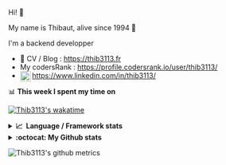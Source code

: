 Hi! 👋

My name is Thibaut, alive since 1994 🍷

I'm a backend developper

-   📝 CV / Blog : https://thib3113.fr
-   My codersRank : https://profile.codersrank.io/user/thib3113/
-   <a href="https://www.linkedin.com/in/thib3113/"><img align="left" alt="Thib3113's Linkedin" width="21px" src="https://raw.githubusercontent.com/peterthehan/peterthehan/master/assets/linkedin.svg" /></a> https://www.linkedin.com/in/thib3113/

📊 **This week I spent my time on**

[![Thib3113's wakatime](https://github-readme-stats.vercel.app/api/wakatime?username=thib3113&layout=default&theme=dracula&langs_count=6&hide_title=true&hide_border=true)](https://wakatime.com/@thib3113)

<details>
  <summary><b>📈&nbsp;&nbsp;Language&nbsp;/&nbsp;Framework stats</b></summary>
  <br/>  
  <a href='https://profile.codersrank.io/user/thib3113/'>
  <img src='http://cr-skills-chart-widget.azurewebsites.net/api/api?username=thib3113&padding=30&skills=php,batchfile,javascript,less,mysql,reactjs,scss,shell,typescript,vue'>
  </a>
</details>

<details>
  <summary><b>:octocat: My Github stats</b></summary>
  <br/>  
  
  <img src="https://github-readme-stats.vercel.app/api?username=thib3113&theme=dracula&show_icons=true&" alt="Thib3113's GitHub stats" />

<!--START_SECTION:activity-->

1. 🗣 Commented on [#1851](https://github.com/Studio3T/robomongo/issues/1851) in [Studio3T/robomongo](https://github.com/Studio3T/robomongo)
2. 💪 Opened PR [#127](https://github.com/thib3113/unifi-client/pull/127) in [thib3113/unifi-client](https://github.com/thib3113/unifi-client)
3. 🗣 Commented on [#112](https://github.com/jens-maus/node-unifi/issues/112) in [jens-maus/node-unifi](https://github.com/jens-maus/node-unifi)
4. 🎉 Merged PR [#126](https://github.com/thib3113/unifi-client/pull/126) in [thib3113/unifi-client](https://github.com/thib3113/unifi-client)
5. 💪 Opened PR [#126](https://github.com/thib3113/unifi-client/pull/126) in [thib3113/unifi-client](https://github.com/thib3113/unifi-client)
 <!--END_SECTION:activity-->

</details>

![Thib3113's github metrics](https://gist.githubusercontent.com/thib3113/83a96e16f8bca103f1b0e376186c66ec/raw/github-metrics.svg)
